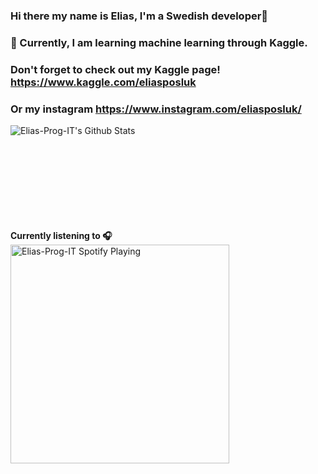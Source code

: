 ### Hi there my name is Elias, I'm a Swedish developer👋
### 🌱 Currently, I am learning machine learning through Kaggle.
### Don't forget to check out my Kaggle page! https://www.kaggle.com/eliasposluk 
### Or my instagram https://www.instagram.com/eliasposluk/ 
<!--
**EliasPos/EliasPos** is a ✨ _special_ ✨ repository because its `README.md` (this file) appears on your GitHub profile.

Here are some ideas to get you started:

- 🔭 I’m currently working on ...
- 🌱 I’m currently learning ...
- 👯 I’m looking to collaborate on ...
- 🤔 I’m looking for help with ...
- 💬 Ask me about ...
- 📫 How to reach me: ...
- 😄 Pronouns: ...
- ⚡ Fun fact: ...
-->


  <img align ="left" alt="Elias-Prog-IT's Github Stats" src="https://github-readme-stats.vercel.app/api?username=Elias-Prog-IT&count_private=true&show_icons=true&theme=radical"/> <br />

  <br />
  <br /><br /><br /><br /><br /><br /><br /><strong>Currently listening to 🎧</strong> <img src="https://novatorem-sepia.vercel.app/api/spotify" alt="Elias-Prog-IT Spotify Playing" width="350"/>
  
  

